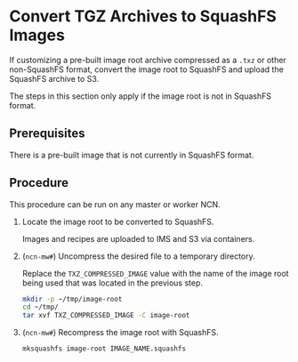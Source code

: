 # Convert TGZ Archives to SquashFS Images

If customizing a pre-built image root archive compressed as a `.txz` or other non-SquashFS format, convert the image root to SquashFS and upload the SquashFS archive to S3.

The steps in this section only apply if the image root is not in SquashFS format.

## Prerequisites

There is a pre-built image that is not currently in SquashFS format.

## Procedure

This procedure can be run on any master or worker NCN.

1. Locate the image root to be converted to SquashFS.

    Images and recipes are uploaded to IMS and S3 via containers.

1. (`ncn-mw#`) Uncompress the desired file to a temporary directory.

    Replace the `TXZ_COMPRESSED_IMAGE` value with the name of the image root being used that was located in the previous step.

    ```bash
    mkdir -p ~/tmp/image-root
    cd ~/tmp/
    tar xvf TXZ_COMPRESSED_IMAGE -C image-root
    ```

1. (`ncn-mw#`) Recompress the image root with SquashFS.

    ```bash
    mksquashfs image-root IMAGE_NAME.squashfs
    ```
